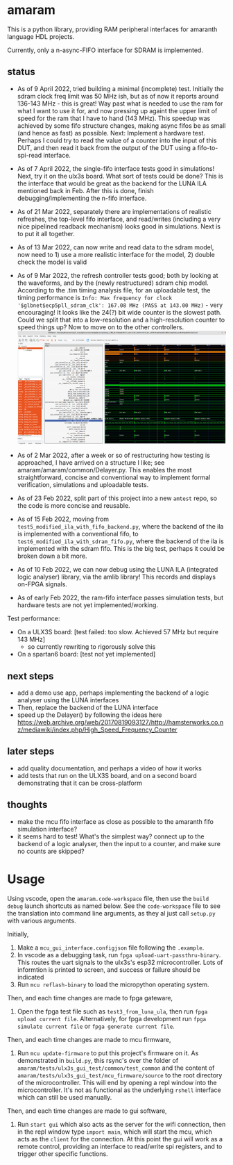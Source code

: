 # amaram

This is a python library, providing RAM peripheral interfaces for amaranth language HDL projects.

Currently, only a n-async-FIFO interface for SDRAM is implemented.

## status

- As of 9 April 2022, tried building a minimal (incomplete) test. Initially the sdram clock freq limit was 50 MHz ish, but as of now it reports around 136-143 MHz - this is great! Way past what is needed to use the ram for what I want to use it for, and now pressing up againt the upper limit of speed for the ram that I have to hand (143 MHz). This speedup was achieved by some fifo structure changes, making async fifos be as small (and hence as fast) as possible. 
Next: Implement a hardware test. Perhaps I could try to read the value of a counter into the input of this DUT, and then read it back from the output of the DUT using a fifo-to-spi-read interface.

- As of 7 April 2022, the single-fifo interface tests good in simulations! Next, try it on the ulx3s board. What sort of tests could be done? This is the interface that would be great as the backend for the LUNA ILA mentioned back in Feb. After this is done, finish debugging/implementing the n-fifo interface.

- As of 21 Mar 2022, separately there are implementations of realistic refreshes, the top-level fifo interface, and read/writes (including a very nice pipelined readback mechanism) looks good in simulations. Next is to put it all together.

- As of 13 Mar 2022, can now write and read data to the sdram model, now need to 1) use a more realistic interface for the model, 2) double check the model is valid

- As of 9 Mar 2022, the refresh controller tests good; both by looking at the waveforms, and by the (newly restructured) sdram chip model. According to the .tim timing analysis file, for an uploadable test, the timing performance is `Info: Max frequency for clock '$glbnet$ecp5pll_sdram_clk': 167.08 MHz (PASS at 143.00 MHz)` - very encouraging! It looks like the 24(?) bit wide counter is the slowest path. Could we split that into a low-resolution and a high-resolution counter to speed things up? Now to move on to the other controllers.
![](doc/refresh_model_works.png)

- As of 2 Mar 2022, after a week or so of restructuring how testing is approached, I have arrived on a structure I like; see amaram/amaram/common/Delayer.py. This enables the most straightforward, concise and conventional way to implement formal verification, simulations and uploadable tests.

- As of 23 Feb 2022, split part of this project into a new `amtest` repo, so the code is more concise and reusable.

- As of 15 Feb 2022, moving from `test5_modified_ila_with_fifo_backend.py`, where the backend of the ila is implemented with a conventional fifo, to `test6_modified_ila_with_sdram_fifo.py`, where the backend of the ila is implemented with the sdram fifo. This is the big test, perhaps it could be broken down a bit more.

- As of 10 Feb 2022, we can now debug using the LUNA ILA (integrated logic analyser) library, via the amlib library! This records and displays on-FPGA signals.

- As of early Feb 2022, the ram-fifo interface passes simulation tests, but hardware tests are not yet implemented/working.


Test performance:

- On a ULX3S board: [test failed: too slow. Achieved 57 MHz but require 143 MHz]
	- so currently rewriting to rigorously solve this
- On a spartan6 board: [test not yet implemented]

## next steps
- add a demo use app, perhaps implementing the backend of a logic analyser using the LUNA interfaces
- Then, replace the backend of the LUNA interface
- speed up the Delayer() by following the ideas here https://web.archive.org/web/20170819093127/http://hamsterworks.co.nz/mediawiki/index.php/High_Speed_Frequency_Counter

## later steps
- add quality documentation, and perhaps a video of how it works
- add tests that run on the ULX3S board, and on a second board demonstrating that it can be cross-platform

## thoughts
- make the mcu fifo interface as close as possible to the amaranth fifo simulation interface?
- it seems hard to test! What's the simplest way? connect up to the backend of a logic analyser, then the input to a counter, and make sure no counts are skipped?



# Usage

Using vscode, open the `amaram.code-workspace` file, then use the `build debug` launch shortcuts as named below. See the `code-workspace` file to see the translation into command line arguments, as they al just call `setup.py` with various arguments.

Initially,

1. Make a `mcu_gui_interface.configjson` file following the `.example`.
2. In vscode as a debugging task, run `fpga upload-uart-passthru-binary`. This routes the uart signals to the ulx3s's esp32 microcontroller. Lots of informtion is printed to screen, and success or failure should be indicated
3. Run `mcu reflash-binary` to load the micropython operating system.

Then, and each time changes are made to fpga gateware,

1. Open the fpga test file such as `test3_from_luna_ula`, then run `fpga upload current file`. Alternatively, for fpga development run `fpga simulate current file` or `fpga generate current file`.

Then, and each time changes are made to mcu firmware,

1. Run `mcu update-firmware` to put this project's firmware on it. As demonstrated in `build.py`, this rsync's over the folder of `amaram/tests/ulx3s_gui_test/common/test_common` and the content of `amaram/tests/ulx3s_gui_test/mcu_firmware/source` to the root directory of the microcontroller. This will end by opening a repl window into the microcontroller. It's not as functional as the underlying `rshell` interface which can still be used manually.

Then, and each time changes are made to gui software,

1. Run `start gui` which also acts as the server for the wifi connection, then in the repl window type `import main`, which will start the mcu, which acts as the `client` for the connection. At this point the gui will work as a remote control, providing an interface to read/write spi registers, and to trigger other specific functions.

